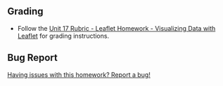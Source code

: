 ## Grading

* Follow the [Unit 17 Rubric - Leaflet Homework - Visualizing Data with Leaflet](https://docs.google.com/document/d/1h1iH67V7UKOitS6K3nRrnOYbx-3KwEDC6ZWzpzDKxLc/edit?usp=sharing) for grading instructions.

## Bug Report

[Having issues with this homework? Report a bug!](https://bit.ly/2RpmpIt)
